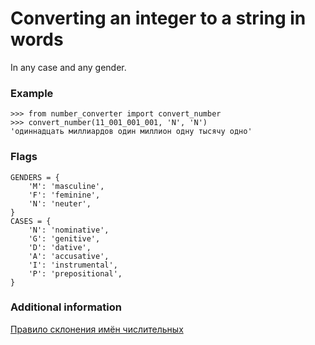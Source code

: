 # Converting an integer to a string in words

In any case and any gender.

### Example
```
>>> from number_converter import convert_number
>>> convert_number(11_001_001_001, 'N', 'N')
'одиннадцать миллиардов один миллион одну тысячу одно'
```

### Flags
```
GENDERS = {
    'M': 'masculine',
    'F': 'feminine',
    'N': 'neuter',
}
CASES = {
    'N': 'nominative',
    'G': 'genitive',
    'D': 'dative',
    'A': 'accusative',
    'I': 'instrumental',
    'P': 'prepositional',
}
```

### Additional information
[Правило склонения имён числительных](https://www.yaklass.ru/p/russky-yazik/10-klass/razdel-morfologii-samostoiatelnye-chasti-rechi-10908/imia-chislitelnoe-10921/re-89c70ea5-6547-4cae-8da9-c2e4bd3a5ee8)